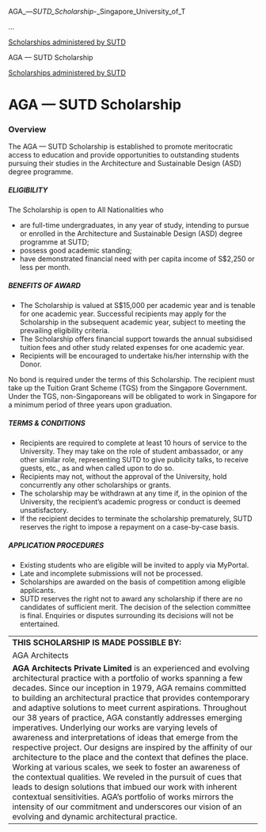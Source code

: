 AGA_—_SUTD_Scholarship_-_Singapore_University_of_T



…

 [Scholarships administered by SUTD](/admissions/undergraduate/scholarship/sutd-administered) 

AGA — SUTD Scholarship

[Scholarships administered by SUTD](https://www.sutd.edu.sg/admissions/undergraduate/scholarship/sutd-administered)

AGA — SUTD Scholarship
======================

### Overview



The AGA — SUTD Scholarship is established to promote meritocratic access to education and provide opportunities to outstanding students pursuing their studies in the Architecture and Sustainable Design (ASD) degree programme.



##### **ELIGIBILITY**



The Scholarship is open to All Nationalities who



* are full-time undergraduates, in any year of study, intending to pursue or enrolled in the Architecture and Sustainable Design (ASD) degree programme at SUTD;
* possess good academic standing;
* have demonstrated financial need with per capita income of S$2,250 or less per month.


##### **BENEFITS OF AWARD**



* The Scholarship is valued at S$15,000 per academic year and is tenable for one academic year. Successful recipients may apply for the Scholarship in the subsequent academic year, subject to meeting the prevailing eligibility criteria.
* The Scholarship offers financial support towards the annual subsidised tuition fees and other study related expenses for one academic year.
* Recipients will be encouraged to undertake his/her internship with the Donor.


No bond is required under the terms of this Scholarship. The recipient must take up the Tuition Grant Scheme (TGS) from the Singapore Government. Under the TGS, non-Singaporeans will be obligated to work in Singapore for a minimum period of three years upon graduation.



##### **TERMS & CONDITIONS**



* Recipients are required to complete at least 10 hours of service to the University. They may take on the role of student ambassador, or any other similar role, representing SUTD to give publicity talks, to receive guests, etc., as and when called upon to do so.
* Recipients may not, without the approval of the University, hold concurrently any other scholarships or grants.
* The scholarship may be withdrawn at any time if, in the opinion of the University, the recipient’s academic progress or conduct is deemed unsatisfactory.
* If the recipient decides to terminate the scholarship prematurely, SUTD reserves the right to impose a repayment on a case-by-case basis.


##### **APPLICATION PROCEDURES**



* Existing students who are eligible will be invited to apply via MyPortal.
* Late and incomplete submissions will not be processed.
* Scholarships are awarded on the basis of competition among eligible applicants.
* SUTD reserves the right not to award any scholarship if there are no candidates of sufficient merit. The decision of the selection committee is final. Enquiries or disputes surrounding its decisions will not be entertained.


|  |
| --- |
| **THIS SCHOLARSHIP IS MADE POSSIBLE BY:** |
| AGA Architects |
| **AGA Architects Private Limited** is an experienced and evolving architectural practice with a portfolio of works spanning a few decades. Since our inception in 1979, AGA remains committed to building an architectural practice that provides contemporary and adaptive solutions to meet current aspirations. Throughout our 38 years of practice, AGA constantly addresses emerging imperatives. Underlying our works are varying levels of awareness and interpretations of ideas that emerge from the respective project.   Our designs are inspired by the affinity of our architecture to the place and the context that defines the place. Working at various scales, we seek to foster an awareness of the contextual qualities. We reveled in the pursuit of cues that leads to design solutions that imbued our work with inherent contextual sensitivities.    AGA’s portfolio of works mirrors the intensity of our commitment and underscores our vision of an evolving and dynamic architectural practice. |

